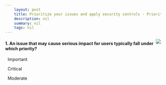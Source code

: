 ```yaml
---
    layout: post
    title: Prioritize your issues and apply security controls - Prioritize security issues
    description: nil
    summary: nil
    tags: nil
---
```



 <a target="_blank" href="https://docs.microsoft.com/en-us/learn/modules/tm-prioritize-your-issues-and-apply-security-controls/2-prioritize-security-issues/"><i class="fas fa-external-link-alt"></i> </a>
 <img align="right" src="https://docs.microsoft.com/en-us/learn/achievements/prioritize-your-issues-and-apply-security-controls.svg">
####  1. An issue that may cause serious impact for users typically fall under which priority?


<i class='fas fa-check-square' style='color: Dodgerblue;'></i> &nbsp;&nbsp;Important

<i class='far fa-square'></i> &nbsp;&nbsp;Critical

<i class='far fa-square'></i> &nbsp;&nbsp;Moderate
<br />
<br />
<br />
